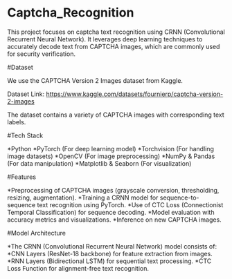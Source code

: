 # Captcha_Recognition
This project focuses on captcha text recognition using CRNN (Convolutional Recurrent Neural Network). It leverages deep learning techniques to accurately decode text from CAPTCHA images, which are commonly used for security verification.

#Dataset

We use the CAPTCHA Version 2 Images dataset from Kaggle.

Dataset Link: https://www.kaggle.com/datasets/fournierp/captcha-version-2-images

The dataset contains a variety of CAPTCHA images with corresponding text labels.


#Tech Stack

*Python
*PyTorch (For deep learning model)
*Torchvision (For handling image datasets)
*OpenCV (For image preprocessing)
*NumPy & Pandas (For data manipulation)
*Matplotlib & Seaborn (For visualization)

#Features

*Preprocessing of CAPTCHA images (grayscale conversion, thresholding, resizing, augmentation).
*Training a CRNN model for sequence-to-sequence text recognition using PyTorch.
*Use of CTC Loss (Connectionist Temporal Classification) for sequence decoding.
*Model evaluation with accuracy metrics and visualizations.
*Inference on new CAPTCHA images.



#Model Architecture

*The CRNN (Convolutional Recurrent Neural Network) model consists of:
*CNN Layers (ResNet-18 backbone) for feature extraction from images.
*RNN Layers (Bidirectional LSTM) for sequential text processing.
*CTC Loss Function for alignment-free text recognition.
